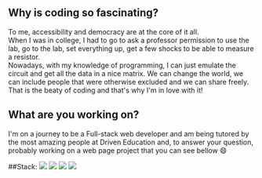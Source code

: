## Why is coding so fascinating?

<p>To me, accessibility and democracy are at the core of it all.<br>
 When I was in college, I had to go to ask a professor permission to use the lab, go to the lab, set everything up, get a few shocks to be able to measure a resistor.<br>
 Nowadays, with my knowledge of programming, I can just emulate the circuit and get all the data in a nice matrix. We can change the world, we can include people that were otherwise excluded and we can share freely.<br>
 That is the beaty of coding and that's why I'm in love with it!</p>

## What are you working on?

<p>I'm on a journey to be a Full-stack web developer and am being tutored by the most amazing people at Driven Education and, to answer your question, probably working on a web page project that you can see bellow 😄</p>

##Stack:
<img src="https://img.shields.io/badge/HTML5-E34F26?style=for-the-badge&logo=html5&logoColor=white" />
<img src="https://img.shields.io/badge/CSS3-1572B6?style=for-the-badge&logo=css3&logoColor=white" />
<img src="https://img.shields.io/badge/JavaScript-323330?style=for-the-badge&logo=javascript&logoColor=F7DF1E" />
<img src="https://img.shields.io/badge/Python-FFD43B?style=for-the-badge&logo=python&logoColor=darkgreen" />




<!--
**MatheusMorais2/MatheusMorais2** is a ✨ _special_ ✨ repository because its `README.md` (this file) appears on your GitHub profile.

Here are some ideas to get you started:

- 🔭 I’m currently working on ...
- 🌱 I’m currently learning ...
- 👯 I’m looking to collaborate on ...
- 🤔 I’m looking for help with ...
- 💬 Ask me about ...
- 📫 How to reach me: ...
- 😄 Pronouns: ...
- ⚡ Fun fact: ...
-->
